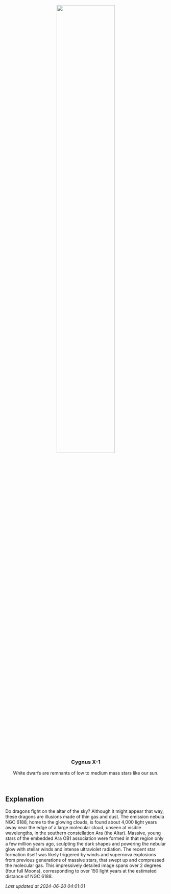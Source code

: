 <p align='center'>
    <img src='https://apod.nasa.gov/apod/image/2406/AraDragons_Taylor_960.jpg' width='60%' />
    <h3 align="center">Cygnus X-1</h3>
    <p align="center">White dwarfs are remnants of low to medium mass stars like our sun.</p>
</p>
<br/>

Explanation
--
Do dragons fight on the altar of the sky?  Although it might appear that way, these dragons are illusions made of thin gas and dust. The emission nebula NGC 6188, home to the glowing clouds, is found about 4,000 light years away near the edge of a large molecular cloud, unseen at visible wavelengths, in the southern constellation Ara (the Altar). Massive, young stars of the embedded Ara OB1 association were formed in that region only a few million years ago, sculpting the dark shapes and powering the nebular glow with stellar winds and intense ultraviolet radiation. The recent star formation itself was likely triggered by winds and supernova explosions from previous generations of massive stars, that swept up and compressed the molecular gas. This impressively detailed image spans over 2 degrees (four full Moons), corresponding to over 150 light years at the estimated distance of NGC 6188.


*Last updated at 2024-06-20 04:01:01*

